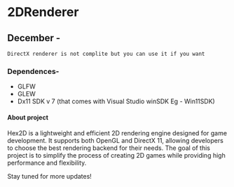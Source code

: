 # 2DRenderer

## December -
	DirectX renderer is not complite but you can use it if you want 
### Dependences-
- GLFW
- GLEW
- Dx11 SDK v 7 (that comes with Visual Studio winSDK Eg - Win11SDK)
#### About project
Hex2D is a lightweight and efficient 2D rendering engine designed for game development. It supports both OpenGL and DirectX 11, allowing developers to choose the best rendering backend for their needs. The goal of this project is to simplify the process of creating 2D games while providing high performance and flexibility.

Stay tuned for more updates!